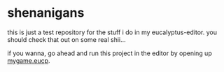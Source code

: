 # shenanigans

this is just a test repository for the stuff i do in my eucalyptus-editor. you should check that out on some real shii...

if you wanna, go ahead and run this project in the editor by opening up [mygame.eucp](mygame.eucp). 
